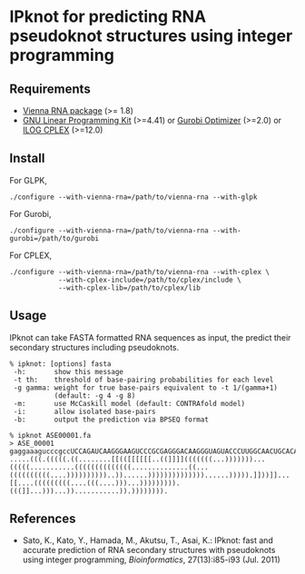 IPknot for predicting RNA pseudoknot structures using integer programming
=========================================================================

Requirements
------------

* [Vienna RNA package](http://www.tbi.univie.ac.at/~ivo/RNA/) (>= 1.8)
* [GNU Linear Programming Kit](http://www.gnu.org/software/glpk/) (>=4.41)
  or [Gurobi Optimizer](http://www.gurobi.com/) (>=2.0)
  or [ILOG CPLEX](http://www.ibm.com/software/products/ibmilogcple/) (>=12.0)

Install
-------

For GLPK,

	./configure --with-vienna-rna=/path/to/vienna-rna --with-glpk

For Gurobi, 

	./configure --with-vienna-rna=/path/to/vienna-rna --with-gurobi=/path/to/gurobi

For CPLEX,

	./configure --with-vienna-rna=/path/to/vienna-rna --with-cplex \
	            --with-cplex-include=/path/to/cplex/include \
		        --with-cplex-lib=/path/to/cplex/lib

Usage
-----

IPknot can take FASTA formatted RNA sequences as input, the
predict their secondary structures including pseudoknots.

	% ipknot: [options] fasta
	 -h:       show this message
	 -t th:    threshold of base-pairing probabilities for each level
	 -g gamma: weight for true base-pairs equivalent to -t 1/(gamma+1)
               (default: -g 4 -g 8)
     -m:       use McCaskill model (default: CONTRAfold model)
     -i:       allow isolated base-pairs
     -b:       output the prediction via BPSEQ format

	% ipknot ASE00001.fa
	> ASE_00001
	gaggaaagucccgccUCCAGAUCAAGGGAAGUCCCGCGAGGGACAAGGGUAGUACCCUUGGCAACUGCACAGAAAACUUACCCCUAAAUAUUCAAUGAGGAUUUGAUUCGACUCUUACCUUGGCGACAAGGUAAGAUAGAUGAAGAGAAUAUUUAGGGGUUGAAACGCAGUCCUUCCCGGAGCAAGUAGGGGGGUCAAUGAGAAUGAUCUGAAGACCUCCCUUGACGCAUAGUCGAAUCCCCCAAAUacagaagcgggcuua
	.....(((.(((((.((........[[(([[[[[[..((]]]](((((((...)))))))...(((((...........((((((((((((((..............((...((((((((((....))))))))))..))......))))))))))))))......))))).]]))]]...[[....(((((((((....(((....)))...))))))))).(((]]...)))...))...........)).)))))))).

References
----------

* Sato, K., Kato, Y., Hamada, M., Akutsu, T., Asai, K.: IPknot: fast and accurate prediction of RNA secondary structures with pseudoknots using integer programming, *Bioinformatics*, 27(13):i85-i93 (Jul. 2011)
